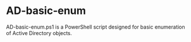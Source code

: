 # AD-basic-enum
AD-basic-enum.ps1 is a PowerShell script designed for basic enumeration of Active Directory objects.
